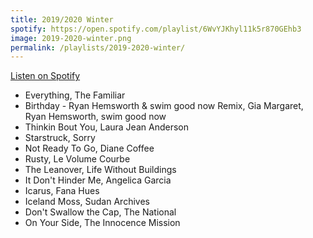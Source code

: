 ```yaml
---
title: 2019/2020 Winter
spotify: https://open.spotify.com/playlist/6WvYJKhyl11k5r870GEhb3
image: 2019-2020-winter.png
permalink: /playlists/2019-2020-winter/
---
```


[Listen on Spotify](https://open.spotify.com/playlist/6WvYJKhyl11k5r870GEhb3)

- Everything, The Familiar
- Birthday - Ryan Hemsworth & swim good now Remix, Gia Margaret, Ryan Hemsworth, swim good now
- Thinkin Bout You, Laura Jean Anderson
- Starstruck, Sorry
- Not Ready To Go, Diane Coffee
- Rusty, Le Volume Courbe
- The Leanover, Life Without Buildings
- It Don't Hinder Me, Angelica Garcia
- Icarus, Fana Hues
- Iceland Moss, Sudan Archives
- Don't Swallow the Cap, The National
- On Your Side, The Innocence Mission
